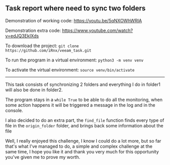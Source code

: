 ## Task report where need to sync two folders

Demonstration of working code: https://youtu.be/5qNXOWhWRIA

Demonstration extra code: https://www.youtube.com/watch?v=edJQ3EkIXds

To download the project: `git clone https://github.com/iRnx/veeam_task.git`

To run the program in a virtual environment: `python3 -m venv venv`

To activate the virtual environment: `source venv/bin/activate`

<hr>

This task consists of synchronizing 2 folders and everything I do in folder1 will also be done in folder2.

The program stays in a `while True` to be able to do all the monitoring, when some action happens it will be
triggered a message in the log and in the console.

I also decided to do an extra part, the `find_file` function finds every type of file in the `origin_folder` folder, and brings back some information about the file

Well, I really enjoyed this challenge, I know I could do a lot more, but so far that's what I've managed to do, a simple and complex challenge at the same time, I hope you like it and thank you very much for this opportunity you've given me to prove my worth.
